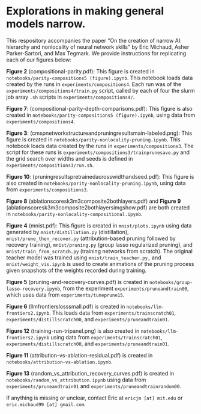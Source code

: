# Explorations in making general models narrow.

This respository accompanies the paper "On the creation of narrow AI: hierarchy and nonlocality of neural network skills" by Eric Michaud, Asher Parker-Sartori, and Max Tegmark. We provide instructions for replicating each of our figures below:

**Figure 2** (compositional-parity.pdf): This figure is created in `notebooks/parity-compositions5 (figure).ipynb`. This notebook loads data created by the runs in `experiments/compositions4`. Each run was of the `experiments/compositions4/train.py` script, called by each of four the slurm job array `.sh` scripts in `experiments/compositions4/`.

**Figure 7**: (compositional-parity-depth-comparisons.pdf): This figure is also created in `notebooks/parity-compositions5 (figure).ipynb`, using data from `experiments/compositions4`.

**Figure 3**: (cmspnetworkstructureandpruningresultsmain-labeled.png): This figure is created in `notebooks/parity-nonlocality-pruning.ipynb`. This notebook loads data created by the runs in `experiments/compositions3`. The script for these runs is `experiments/compositions3/trainprunesave.py` and the grid search over widths and seeds is defined in `experiments/compositions3/run.sh`.

**Figure 10**: (pruningresultspretrainedacrosswidthandseed.pdf): This figure is also created in `notebooks/parity-nonlocality-pruning.ipynb`, using data from `experiments/compositions3`.

**Figure 8** (ablationscoresk3m3composite2bothlayers.pdf) and **Figure 9** (ablationscoresk3m3composite2bothlayersimgshow.pdf) are both created in `notebooks/parity-nonlocality-compositional.ipynb`.

**Figure 4** (mnist.pdf): This figure is created in `mnist/plots.ipynb` using data generated by `mnist/distillation.py` (distillation), `mnist/prune_then_recover.py` (attribution-based pruning followed by recovery training), `mnist/pruning.py` (group lasso regularized pruning), and `mnist/train_from_scratch.py` (training networks from scratch). The original teacher model was trained using `mnist/train_teacher.py,` and `mnist/weight_vis.ipynb` is used to create animations of the pruning process given snapshots of the weights recorded during training.

**Figure 5** (pruning-and-recovery-curves.pdf) is created in `notebooks/group-lasso-recovery.ipynb`, from the experiment `experiments/pruneandtrain00`, which uses data from `experiments/tuneprune15`.

**Figure 6** (llmfrontierslosssmall.pdf) is created in `notebooks/llm-frontiers2.ipynb`. This loads data from `experiments/trainscratch01`, `experiments/distillscratch00`, and `experiments/pruneandtrain01`.

**Figure 12** (training-run-tripanel.png) is also created in `notebooks/llm-frontiers2.ipynb` using data from `experiments/trainscratch01`, `experiments/distillscratch00`, and `experiments/pruneandtrain01`.

**Figure 11** (attribution-vs-ablation-residual.pdf) is created in `notebooks/attribution-vs-ablation.ipynb`.

**Figure 13** (random_vs_attribution_recovery_curves.pdf) is created in `notebooks/random_vs_attribution.ipynb` using data from `experiments/pruneandtrain01` and `experiments/pruneandtrainrandom00`.

If anything is missing or unclear, contact Eric at `ericjm [at] mit.edu` or `eric.michaud99 [at] gmail.com`.
